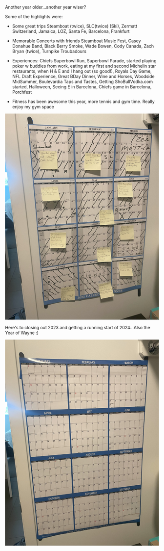 Another year older...another year wiser?


Some of the highlights were:

- Some great trips Steamboat (twice), SLC(twice) (Ski), Zermatt Switzerland, Jamaica, LOZ, Santa Fe, Barcelona, Frankfurt 

- Memorable Concerts with friends Steamboat Music Fest, Casey Donahue Band, Black Berry Smoke, Wade Bowen, Cody Canada, Zach Bryan (twice), Turnpike Troubadours

- Experiences: Chiefs Superbowl Run, Superbowl Parade, started playing poker w buddies from work, eating at my first and second Michelin star restaurants, when H & E and I hang out (so good!), Royals Day Game, NFL Draft Experience, Great BDay Dinner, Wine and Horses, Woodside MidSummer, Boulevardia Taps and Tastes, Getting ShoBullVodka.com started, Halloween, Seeing E in Barcelona, Chiefs game in Barcelona, Porchfest   

- Fitness has been awesome this year, more tennis and gym time.  Really enjoy my gym space


![alt text](/assets/img/2023_year_in_review.jpeg "2023 Year of Wayne")


Here's to closing out 2023 and getting a running start of 2024...Also the Year of Wayne :)


![alt text](/assets/img/2024_blank_slate.jpeg "2024 Here we come")




